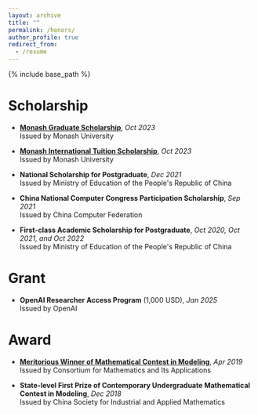 ```yaml
---
layout: archive
title: ""
permalink: /honors/
author_profile: true
redirect_from:
  - /resume
---
```


{% include base_path %}


# Scholarship

- **[Monash Graduate Scholarship](https://www.monash.edu/study/fees-scholarships/scholarships/find-a-scholarship/monash-graduate-scholarship-mgs)**, *Oct 2023*  
  Issued by Monash University

- **[Monash International Tuition Scholarship](https://www.monash.edu/study/fees-scholarships/scholarships/find-a-scholarship/international-tuition-scholarship)**, *Oct 2023*  
  Issued by Monash University

- **National Scholarship for Postgraduate**, *Dec 2021*  
  Issued by Ministry of Education of the People's Republic of China

- **China National Computer Congress Participation Scholarship**, *Sep 2021*  
  Issued by China Computer Federation

- **First-class Academic Scholarship for Postgraduate**, *Oct 2020, Oct 2021, and Oct 2022*  
  Issued by Ministry of Education of the People's Republic of China


# Grant

- **OpenAI Researcher Access Program** (1,000 USD), *Jan 2025*  
  Issued by OpenAI


# Award

- **[Meritorious Winner of Mathematical Contest in Modeling](https://www.comap-math.org/mcm/2019Certs/1903649.pdf)**, *Apr 2019*  
  Issued by Consortium for Mathematics and Its Applications
  <!-- * Top 8% of 14,108 teams worldwide -->

- **State-level First Prize of Contemporary Undergraduate Mathematical Contest in Modeling**, *Dec 2018*  
  Issued by China Society for Industrial and Applied Mathematics
  <!--  Top 8% of 42,128 teams from 1,449 universities in China -->
